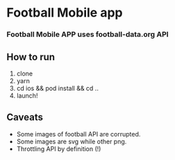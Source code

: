 # Football Mobile app
### Football Mobile APP uses football-data.org API

## How to run
1. clone
2. yarn
3. cd ios && pod install && cd ..
4. launch!

## Caveats
* Some images of football API are corrupted.
* Some images are svg while other png.
* Throttling API by definition (!)
